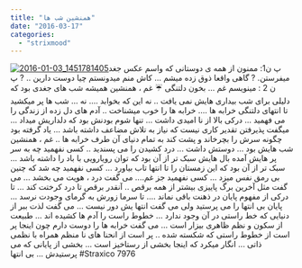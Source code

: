 ```yaml
---
title: "همنشین شب ها"
date: "2016-03-17"
categories: 
  - "strixmood"
---
```


[![2016-01-03_1451781405](http://localhost/wp-content/uploads/2016/03/2016-01-03_1451781405-300x300.jpg)](http://localhost/wp-content/uploads/2016/03/2016-01-03_1451781405.jpg)پ ن1: ممنون از همه ی دوستانی که واسم عکس جغد میفرستن. ? گاهی واقعا ذوق زده میشم ... کاش منم میدونستم چیا دوست دارین .. ? پ ن 2 : مینویسم غم ... بخون دلتنگی ☔ غم ، همنشین همیشه شب های جغدی بود که دلیلی برای شب بیداری هایش نمی یافت .. نه این که بخوابد .... نه ... شب ها پر میکشید تا انتهای دلتنگی خرابه ها .... خرابه ها را خوب میشناخت .. آدم های دل زده از زندگی را می فهمید ... درکی بالا از نا امیدی داشت ... تنها شوم بودنش بود که دلداریش میداد ... میگفت پذیرفتن تقدیر کاری نیست که نیاز به تلاش مضاعف داشته باشد ... یاد گرفته بود چگونه سرش را بچرخاند و پشت کند به تمام دنیای آن طرف خرابه ها .. غم ، همنشین شب هایش بود ... دوستش داشت ... درد کشیدن را می پسندید .. کسی نفهمید چه به سر پر هایش آمده بال هایش سبک تر از آن بود که توان رویارویی با باد را داشته باشد ... سبک تر از آن بود که این زمستان را تا انتها تاب بیاورد ... کسی نفهمید چه شد که چنین بی رمق نفس میزد ... کسی نفهمید جز غم.... می گفت درد ، هویت می بخشد ... می گفت مثل آخرین برگ پاییزی بیشتر از همه برقص .. آنقدر برقص تا درد کرختت کند ... تا درکی از مفهوم پایان در ذهنت باقی نماند .... تا سرما زورش به گرمای وجودت نرسد ... پایان بی انتها را می پرستید ولی می گفت انتها یش دور نیست ... می گفت لذت ببر از دنیایی که خط راستی در آن وجود ندارد ... خطوط راست را آدم ها کشیده اند ... طبیعت از سکون و نظم ظاهری بیزار است ... می گفت خرابه ها را دوست دارم چون اینجا پر است از خطوط راستی که شکسته شده .. پر است از انحنا های نا منظم همراه با نظمی ذاتی ... انگار میکرد که اینجا بخشی از رستاخیز است ... بخشی از پایانی که می پرستیدش ... بی انتها #Straxico 7976
